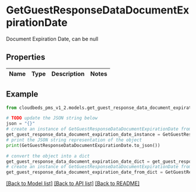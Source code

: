 # GetGuestResponseDataDocumentExpirationDate

Document Expiration Date, can be null

## Properties

Name | Type | Description | Notes
------------ | ------------- | ------------- | -------------

## Example

```python
from cloudbeds_pms_v1_2.models.get_guest_response_data_document_expiration_date import GetGuestResponseDataDocumentExpirationDate

# TODO update the JSON string below
json = "{}"
# create an instance of GetGuestResponseDataDocumentExpirationDate from a JSON string
get_guest_response_data_document_expiration_date_instance = GetGuestResponseDataDocumentExpirationDate.from_json(json)
# print the JSON string representation of the object
print(GetGuestResponseDataDocumentExpirationDate.to_json())

# convert the object into a dict
get_guest_response_data_document_expiration_date_dict = get_guest_response_data_document_expiration_date_instance.to_dict()
# create an instance of GetGuestResponseDataDocumentExpirationDate from a dict
get_guest_response_data_document_expiration_date_from_dict = GetGuestResponseDataDocumentExpirationDate.from_dict(get_guest_response_data_document_expiration_date_dict)
```
[[Back to Model list]](../README.md#documentation-for-models) [[Back to API list]](../README.md#documentation-for-api-endpoints) [[Back to README]](../README.md)


